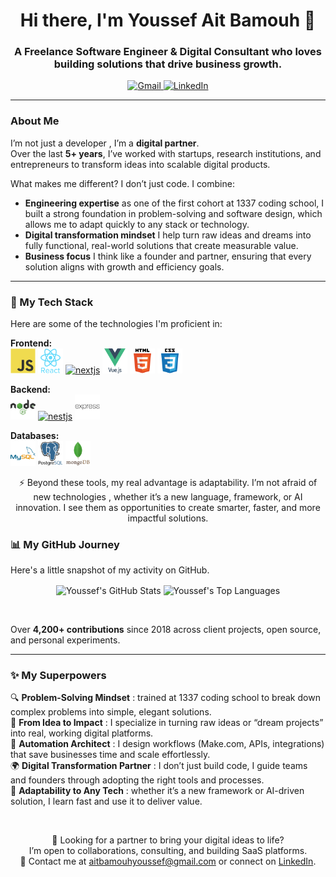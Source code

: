 <!--
Hi there! You've found the code for my GitHub profile.
Feel free to get inspired, but please give it your own personal touch.
-->

<!-- Header -->

<div align="center">
  <h1 align="center">Hi there, I'm Youssef Ait Bamouh 👋</h1>
  <h3 align="center">A Freelance Software Engineer & Digital Consultant who loves building solutions that drive business growth.</h3>
</div>

<div align="center">
  <a href="mailto:aitbamouhyoussef@gmail.com">
    <img src="https://img.shields.io/badge/Gmail-D14836?style=for-the-badge&logo=gmail&logoColor=white" alt="Gmail"/>
  </a>
  <a href="https://www.linkedin.com/in/youssef-ait-bamouh-a65603141/" target="_blank">
    <img src="https://img.shields.io/badge/LinkedIn-0077B5?style=for-the-badge&logo=linkedin&logoColor=white" alt="LinkedIn"/>
  </a>
</div>

---

### About Me

I’m not just a developer , I’m a **digital partner**.  
Over the last **5+ years**, I’ve worked with startups, research institutions, and entrepreneurs to transform ideas into scalable digital products.  

What makes me different? I don’t just code. I combine:
- **Engineering expertise** as one of the first cohort at 1337 coding school, I built a strong foundation in problem-solving and software design, which allows me to adapt quickly to any stack or technology.
- **Digital transformation mindset** I help turn raw ideas and dreams into fully functional, real-world solutions that create measurable value. 
- **Business focus** I think like a founder and partner, ensuring that every solution aligns with growth and efficiency goals.  

---

### 🚀 My Tech Stack

Here are some of the technologies I'm proficient in:

<p align="left">
  <strong>Frontend:</strong><br>
  <a href="https://developer.mozilla.org/en-US/docs/Web/JavaScript" target="_blank" rel="noreferrer"><img src="https://raw.githubusercontent.com/devicons/devicon/master/icons/javascript/javascript-original.svg" alt="javascript" width="40" height="40"/></a>
  <a href="https://reactjs.org/" target="_blank" rel="noreferrer"><img src="https://raw.githubusercontent.com/devicons/devicon/master/icons/react/react-original-wordmark.svg" alt="react" width="40" height="40"/></a>
  <a href="https://nextjs.org/" target="_blank" rel="noreferrer"><img src="https://cdn.worldvectorlogo.com/logos/nextjs-2.svg" alt="nextjs" width="40" height="40"/></a>
  <a href="https://vuejs.org/" target="_blank" rel="noreferrer"><img src="https://raw.githubusercontent.com/devicons/devicon/master/icons/vuejs/vuejs-original-wordmark.svg" alt="vuejs" width="40" height="40"/></a>
  <a href="https://www.w3.org/html/" target="_blank" rel="noreferrer"><img src="https://raw.githubusercontent.com/devicons/devicon/master/icons/html5/html5-original-wordmark.svg" alt="html5" width="40" height="40"/></a>
  <a href="https://www.w3schools.com/css/" target="_blank" rel="noreferrer"><img src="https://raw.githubusercontent.com/devicons/devicon/master/icons/css3/css3-original-wordmark.svg" alt="css3" width="40" height="40"/></a>
</p>

<p align="left">
  <strong>Backend:</strong><br>
  <a href="https://nodejs.org" target="_blank" rel="noreferrer"><img src="https://raw.githubusercontent.com/devicons/devicon/master/icons/nodejs/nodejs-original-wordmark.svg" alt="nodejs" width="40" height="40"/></a>
  <a href="https://nestjs.com/" target="_blank" rel="noreferrer"><img src="https://impicode.pl/wp-content/uploads/2024/01/NestJS-logo-01.png" alt="nestjs" width="40" height="40"/></a>
  <a href="https://expressjs.com" target="_blank" rel="noreferrer"><img src="https://raw.githubusercontent.com/devicons/devicon/master/icons/express/express-original-wordmark.svg" alt="express" width="40" height="40"/></a>
</p>

<p align="left">
  <strong>Databases:</strong><br>
  <a href="https://www.mysql.com/" target="_blank" rel="noreferrer"><img src="https://raw.githubusercontent.com/devicons/devicon/master/icons/mysql/mysql-original-wordmark.svg" alt="mysql" width="40" height="40"/></a>
  <a href="https://www.postgresql.org" target="_blank" rel="noreferrer"><img src="https://raw.githubusercontent.com/devicons/devicon/master/icons/postgresql/postgresql-original-wordmark.svg" alt="postgresql" width="40" height="40"/></a>
  <a href="https://www.mongodb.com/" target="_blank" rel="noreferrer"><img src="https://raw.githubusercontent.com/devicons/devicon/master/icons/mongodb/mongodb-original-wordmark.svg" alt="mongodb" width="40" height="40"/></a>
</p>
<p align="center">  
⚡ Beyond these tools, my real advantage is adaptability.  
I’m not afraid of new technologies , whether it’s a new language, framework, or AI innovation.  
I see them as opportunities to create smarter, faster, and more impactful solutions.
</p>


### 📊 My GitHub Journey

Here's a little snapshot of my activity on GitHub.

<p align="center">
  <img align="center" src="https://github-readme-stats-yaitbam.vercel.app/api?username=yaitbam&show_icons=true&theme=tokyonight&count_private=true&hide=issues,contribs&cache_seconds=1800&hide_rank=true" alt="Youssef's GitHub Stats" />
  <img align="center" src="https://github-readme-stats-yaitbam.vercel.app/api/top-langs?username=yaitbam&layout=compact&locale=en&theme=tokyonight&count_private=true&cache_seconds=1800" alt="Youssef's Top Languages" />
</p>
<br/>

Over **4,200+ contributions** since 2018 across client projects, open source, and personal experiments.  

---
### ✨ My Superpowers

🔍 **Problem-Solving Mindset** : trained at 1337 coding school to break down complex problems into simple, elegant solutions.  
🚀 **From Idea to Impact** : I specialize in turning raw ideas or “dream projects” into real, working digital platforms.  
🤖 **Automation Architect** : I design workflows (Make.com, APIs, integrations) that save businesses time and scale effortlessly.  
🌍 **Digital Transformation Partner** : I don’t just build code, I guide teams and founders through adopting the right tools and processes.  
🧠 **Adaptability to Any Tech** : whether it’s a new framework or AI-driven solution, I learn fast and use it to deliver value.  


<div align="center">
<br>

💬 Looking for a partner to bring your digital ideas to life?  
I’m open to collaborations, consulting, and building SaaS platforms.  
📩 Contact me at [aitbamouhyoussef@gmail.com](mailto:aitbamouhyoussef@gmail.com) or connect on [LinkedIn](https://www.linkedin.com/in/youssef-ait-bamouh-a65603141/).
</div>
